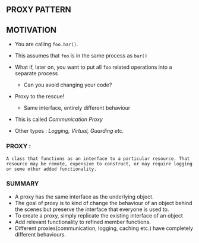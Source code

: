 ## PROXY PATTERN

## MOTIVATION
- You are calling ```foo.bar()```.
- This assumes that ```foo``` is in the same process as ```bar()```
- What if, later on, you want to put all ```foo``` related operations into a separate process

  - Can you avoid changing your code?
- Proxy to the rescue!

    - Same interface, entirely different behaviour

- This is called *Communication Proxy*
- Other types : *Logging, Virtual, Guarding etc.*

### PROXY :
    A class that functions as an interface to a particular resource. That resource may be remote, expensive to construct, or may require logging or some other added functionality. 

### SUMMARY

- A proxy has the same interface as the underlying object.
- The goal of proxy is to kind of change the behaviour of an object behind the scenes but preserve the interface that everyone is used to.
- To create a proxy, simply replicate the existing interface of an object
- Add relevant functionality to refined member functions.
- Different proxies(communication, logging, caching etc.) have completely different behaviours.
